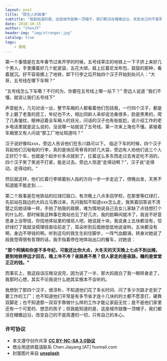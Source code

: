 ```yaml
---
layout: post
title: "陌生人的故事"
subtitle: "我能知道的是，这座城市就像一顶帽子，我们都活在帽檐边沿，改变自己的不是周遭的一切，只有自己的本心"
date: 2016-10-15
author: "ChenJY"
header-img: "img/stranger.jpg"
catalog: true
tags: 
    - 随笔
---
```


第一个事情是在去年春节过来开学的时候，五号线莘庄的地铁上一下子挤上来好几个男人，手里攥着好几个蛇皮袋，五花大绑，肩上扛着尼龙布包，鼓鼓的那种，看着就沉。好不容易挪上了地铁，卸下行李之后开始四个汉子开始到处问人：“大哥，五号线在哪下车啊？”

“五号线怎么下车嘞？不行的为，你要在五号线上哪一站下？” 旁边人说道
“我们不懂，就说让我们五号线下” 

声音挺大，几句对话一出，整节车厢的人都看着他们包括我，一行四个汉子，都是手上磨了老茧的民工，年纪也不大，相比同龄人来却说沧桑很多，脸是黑黑的，爬了几条皱纹，眼神迎着全车厢人的目光，问话的汉子也有些尴尬，说介绍工作的老乡电话里就是这么说的，没说哪一站就说了五号线，第一次来上海也不懂。紧接着车厢里又有人问说“那工厂地址知道吗？” 

汉子说好像叫xxx，旁边人告诉他们在东川路可以下。 临近下车的时候，四个汉子背起他们沉甸甸的行李，真的是快压弯脊背的好几大袋，旁边有人劝他们说三个人正好打个车，也就是个起步价多点就到了，扛着这么多东西走过去肯定吃不消的，四个汉子笑了笑说不打紧，能走过去。旁边人惊道“走得动啊？”，汉子说“走得动，走得动的。“

然后就这样，他们扛着行李顺着别人指的方向一步一步走远了，傍晚出发，天黑不知道能不能走到……

第二个故事是在地铁站的红绿灯路口，有次晚上八点多回学校，在那里等红绿灯，先前站在路边的大妈立马靠过来，先问我知不知道xxx怎么走，我笑着回答说不清楚之后她话锋一转，手拍了拍我的肩膀，难为情地说自己去女儿家缺了点钱想打个的什么的，那时候我这种事在南站也见了好几次，我的脸瞬间就冷了，我说不好意思身上没带钱，你找地体站里的值班人吧，她说就十块，我说身上五块都没有，恰好绿灯了我就没搭理径直往前走了，耳朵听到后面她低低地说诶哟，五块都没有啊，身边不带钱的啊。听到这句的我生生刹住脚步，一阵气血翻涌，转身对她说了段我觉得很有哲理的话，我手指着停在地体站出口的餐车，对她说：

__"那个阿姨和你差不多年纪，可能还比你大点，大冬天的天天晚上七点不到出摊，要到地铁停运才回去，晚上冷不冷？夜路黑不黑？但人家走的是夜路，赚的是堂堂正正的钱。"__

而事实上，我这段话压根没说完，因为说了一半，那大妈就白了我一眼转身走了，我那时心想，其实不论我说什么她其实根本不会听的。

我想到了那四个汉子，很淳朴，不知道他们花了多长时间、问了多少次路才走到了要工作的工厂；也不知道他们平常是有多节省才连十几块的的士都不愿意打，硬靠双脚走；也不知道那一双双手靠做什么样的工作才能让家庭无忧；是不是他们家里还有一个可爱的、想念的孩子；但我能知道的是，这座城市就像一顶帽子，我们都活在帽檐边沿，改变自己的不是周遭的一切，只有自己的本心。

### 许可协议
* 本文遵守创作共享 <a href="https://creativecommons.org/licenses/by-nc-sa/3.0/cn/" target="_blank"><b>CC BY-NC-SA 3.0协议</b></a>
* 商业用途转载请联系 Chen.Jiayang [AT] foxmail.com
* 封面图片来自 <a href="https://unsplash.com/" target="_blank"><b> unsplash </b></a>